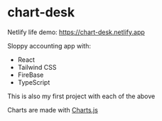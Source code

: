 # chart-desk

Netlify life demo: https://chart-desk.netlify.app

Sloppy accounting app with:
- React
- Tailwind CSS
- FireBase
- TypeScript

This is also my first project with each of the above

Charts are made with [Charts.js](https://github.com/chartjs/Chart.js)
